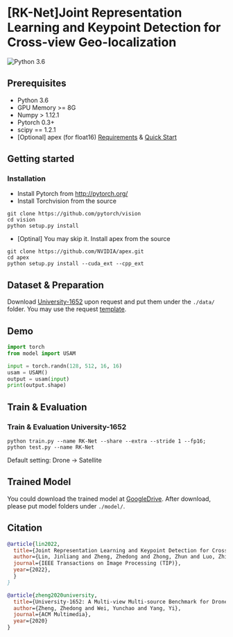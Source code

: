 # [RK-Net]Joint Representation Learning and Keypoint Detection for Cross-view Geo-localization
![Python 3.6](https://img.shields.io/badge/python-3.6-green.svg)


## Prerequisites

- Python 3.6
- GPU Memory >= 8G
- Numpy > 1.12.1
- Pytorch 0.3+
- scipy == 1.2.1
- [Optional] apex (for float16) [Requirements](https://github.com/NVIDIA/apex#requirements) & [Quick Start](https://github.com/NVIDIA/apex#quick-start)

## Getting started
### Installation
- Install Pytorch from http://pytorch.org/
- Install Torchvision from the source
```
git clone https://github.com/pytorch/vision
cd vision
python setup.py install
```
- [Optinal] You may skip it. Install apex from the source
```
git clone https://github.com/NVIDIA/apex.git
cd apex
python setup.py install --cuda_ext --cpp_ext
```

## Dataset & Preparation
Download [University-1652](https://github.com/layumi/University1652-Baseline) upon request and put them under the `./data/` folder. You may use the request [template](https://github.com/layumi/University1652-Baseline/blob/master/Request.md).


## Demo
```python
import torch
from model import USAM

input = torch.randn(128, 512, 16, 16)
usam = USAM()
output = usam(input)
print(output.shape)

```


## Train & Evaluation
### Train & Evaluation University-1652
```
python train.py --name RK-Net --share --extra --stride 1 --fp16; 
python test.py --name RK-Net
```

Default setting: Drone -> Satellite

## Trained Model

You could download the trained model at [GoogleDrive](https://drive.google.com/drive/folders/149Df_WXEqw7jp9de6IYn7f2Jgn1cJf6D?usp=sharing). After download, please put model folders under `./model/`.

## Citation

```bibtex
@article{lin2022,
  title={Joint Representation Learning and Keypoint Detection for Cross-view Geo-localization},
  author={Lin, Jinliang and Zheng, Zhedong and Zhong, Zhun and Luo, Zhiming and Li, Shaozi and Yang, Yi and Sebe, Nicu},
  journal={IEEE Transactions on Image Processing (TIP)},
  year={2022},
  }
}
```

```bibtex
@article{zheng2020university,
  title={University-1652: A Multi-view Multi-source Benchmark for Drone-based Geo-localization},
  author={Zheng, Zhedong and Wei, Yunchao and Yang, Yi},
  journal={ACM Multimedia},
  year={2020}
}
```
